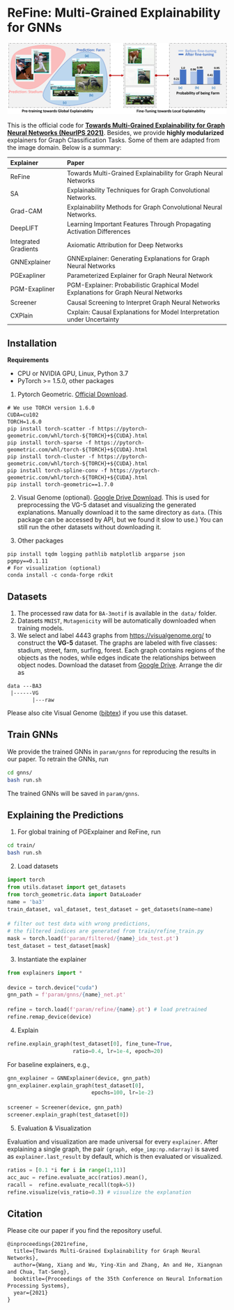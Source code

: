 # ReFine: Multi-Grained Explainability for GNNs

![](images/Framework.png)

This is the official code for [**Towards Multi-Grained Explainability for Graph Neural Networks (NeurIPS 2021)**](https://papers.nips.cc/paper/2021/hash/99bcfcd754a98ce89cb86f73acc04645-Abstract.html). Besides, we provide **highly modularized** explainers for Graph Classification Tasks. Some of them are adapted from the image domain. Below is a summary:

|Explainer|Paper|
|:---|:---|
|ReFine|Towards Multi-Grained Explainability for Graph Neural Networks|
|SA|Explainability Techniques for Graph Convolutional Networks.|
|Grad-CAM|Explainability Methods for Graph Convolutional Neural Networks.|
|DeepLIFT|Learning Important Features Through Propagating Activation Differences|
|Integrated Gradients|Axiomatic Attribution for Deep Networks|
|GNNExplainer|GNNExplainer: Generating Explanations for Graph Neural Networks|
|PGExapliner|Parameterized Explainer for Graph Neural Network|
|PGM-Exapliner|PGM-Explainer: Probabilistic Graphical Model Explanations for Graph Neural Networks|
|Screener|Causal Screening to Interpret Graph Neural Networks|
|CXPlain|Cxplain: Causal Explanations for Model Interpretation under Uncertainty|

## Installation
**Requirements**
- CPU or NVIDIA GPU, Linux, Python 3.7
- PyTorch >= 1.5.0, other packages

1. Pytorch Geometric. [Official Download](https://pytorch-geometric.readthedocs.io/en/latest/notes/installation.html).

```
# We use TORCH version 1.6.0
CUDA=cu102
TORCH=1.6.0 
pip install torch-scatter -f https://pytorch-geometric.com/whl/torch-${TORCH}+${CUDA}.html 
pip install torch-sparse -f https://pytorch-geometric.com/whl/torch-${TORCH}+${CUDA}.html
pip install torch-cluster -f https://pytorch-geometric.com/whl/torch-${TORCH}+${CUDA}.html
pip install torch-spline-conv -f https://pytorch-geometric.com/whl/torch-${TORCH}+${CUDA}.html
pip install torch-geometric==1.7.0
```
2. Visual Genome (optional). [Google Drive Download](https://drive.google.com/file/d/132ziPf2PKqjGoZkqh9194rT17qr3ywN8/view?usp=sharing).
  This is used for preprocessing the VG-5 dataset and visualizing the generated explanations. 
  Manually download it to the same directory as `data`. (This package can be accessed by API, but we found it slow to use.) You can still run the other datasets without downloading it.

3. Other packages
  ```
  pip install tqdm logging pathlib matplotlib argparse json pgmpy==0.1.11 
  # For visualization (optional) 
  conda install -c conda-forge rdkit
  ```

## Datasets

1. The processed raw data for `BA-3motif` is available in the` data/` folder.
2. Datasets `MNIST`, `Mutagenicity` will be automatically downloaded when training models.
3. We select and label 4443 graphs from https://visualgenome.org/ to construct the **VG-5** dataset. The graphs are labeled with five classes: stadium, street, farm, surfing, forest. Each graph contains regions of the objects as the nodes, while edges indicate the relationships between object nodes. 
Download the dataset from [Google Drive](https://drive.google.com/file/d/1zFHyLTZm0N0Ckylx5aqfG-jRdlywBPXP/view?usp=sharing). Arrange the dir as 
```
data ---BA3
 |------VG
        |---raw
``` 
Please also cite Visual Genome ([bibtex](https://dblp.uni-trier.de/rec/journals/ijcv/KrishnaZGJHKCKL17.html?view=bibtex)) if you use this dataset.
## Train GNNs
We provide the trained GNNs in `param/gnns` for reproducing the results in our paper. To retrain the GNNs, run
```bash
cd gnns/
bash run.sh
```
The trained GNNs will be saved in `param/gnns`.

## Explaining the Predictions
1. For global training of PGExplainer and ReFine, run
```bash
cd train/
bash run.sh
```
2. Load datasets
  ```python
  import torch
  from utils.dataset import get_datasets
  from torch_geometric.data import DataLoader
  name = 'ba3'
  train_dataset, val_dataset, test_dataset = get_datasets(name=name)

  # filter out test data with wrong predictions,
  # the filtered indices are generated from train/refine_train.py
  mask = torch.load(f'param/filtered/{name}_idx_test.pt') 
  test_dataset = test_dataset[mask]
  ```
3. Instantiate the explainer
```python
from explainers import *

device = torch.device("cuda")
gnn_path = f'param/gnns/{name}_net.pt'

refine = torch.load(f'param/refine/{name}.pt') # load pretrained
refine.remap_device(device)
```
4. Explain
```python
refine.explain_graph(test_dataset[0], fine_tune=True, 
                     ratio=0.4, lr=1e-4, epoch=20)
```
For baseline explainers, e.g.,

```python
gnn_explainer = GNNExplainer(device, gnn_path)
gnn_explainer.explain_graph(test_dataset[0],
                           epochs=100, lr=1e-2)
                           
screener = Screener(device, gnn_path)
screener.explain_graph(test_dataset[0])                 
```     
5. Evaluation & Visualization

Evaluation and visualization are made universal for every `explainer`. After explaining a single graph, the pair `(graph, edge_imp:np.ndarray)` is saved as `explainer.last_result` by default, which is then evaluated or visualized.
```python
ratios = [0.1 *i for i in range(1,11)]
acc_auc = refine.evaluate_acc(ratios).mean(),
racall =  refine.evaluate_recall(topk=5))
refine.visualize(vis_ratio=0.3) # visualize the explanation
```
## Citation
Please cite our paper if you find the repository useful.
```
@inproceedings{2021refine,
  title={Towards Multi-Grained Explainability for Graph Neural Networks},
  author={Wang, Xiang and Wu, Ying-Xin and Zhang, An and He, Xiangnan and Chua, Tat-Seng},
  booktitle={Proceedings of the 35th Conference on Neural Information Processing Systems},
  year={2021} 
}
```